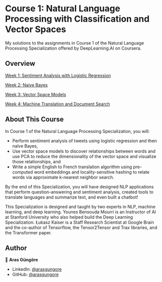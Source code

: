 # Course 1: Natural Language Processing with Classification and Vector Spaces

My solutions to the assignments in Course 1 of the Natural Language Processing Specialization offered by DeepLearning.AI on Coursera.



## Overview

[Week 1: Sentiment Analysis with Logistic Regression](LogisticRegression)

[Week 2: Naive Bayes](NaiveBayes)

[Week 3: Vector Space Models](VectorSpaceModels)

[Week 4: Machine Translation and Document Search](WordTranslation)



## About This Course

In Course 1 of the Natural Language Processing Specialization, you will:

- Perform sentiment analysis of tweets using logistic regression and then naïve Bayes,
- Use vector space models to discover relationships between words and use PCA to reduce the dimensionality of the vector space and visualize those relationships, and
- Write a simple English to French translation algorithm using pre-computed word embeddings and locality-sensitive hashing to relate words via approximate k-nearest neighbor search.

By the end of this Specialization, you will have designed NLP applications that perform question-answering and sentiment analysis, created tools to translate languages and summarize text, and even built a chatbot!   

This Specialization is designed and taught by two experts in NLP, machine learning, and deep learning.
Younes Bensouda Mourri is an Instructor of AI at Stanford University who also helped build the Deep Learning Specialization.
Łukasz Kaiser is a Staff Research Scientist at Google Brain and the co-author of Tensorflow, the Tensor2Tensor and Trax libraries, and the Transformer paper.



## Author

👤 **Aras Güngöre**

* LinkedIn: [@arasgungore](https://www.linkedin.com/in/arasgungore)
* GitHub: [@arasgungore](https://github.com/arasgungore)
